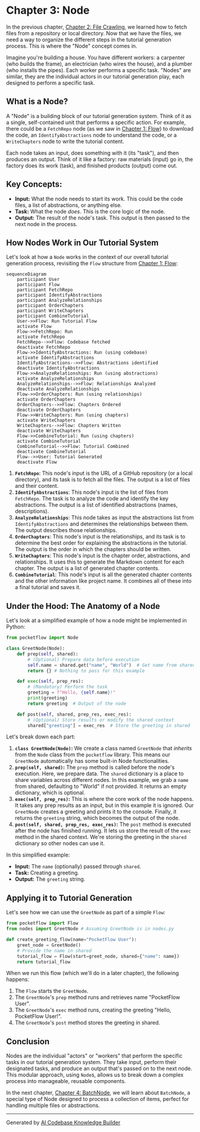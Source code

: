 # Chapter 3: Node

In the previous chapter, [Chapter 2: File Crawling](02_file_crawling_.md), we learned how to fetch files from a repository or local directory. Now that we have the files, we need a way to organize the different steps in the tutorial generation process. This is where the "Node" concept comes in.

Imagine you're building a house. You have different workers: a carpenter (who builds the frame), an electrician (who wires the house), and a plumber (who installs the pipes). Each worker performs a specific task. "Nodes" are similar, they are the individual actors in our tutorial generation play, each designed to perform a specific task.

## What is a Node?

A "Node" is a building block of our tutorial generation system. Think of it as a single, self-contained unit that performs a specific action. For example, there could be a `FetchRepo` node (as we saw in [Chapter 1: Flow](01_flow_.md)) to download the code, an `IdentifyAbstractions` node to understand the code, or a `WriteChapters` node to write the tutorial content.

Each node takes an input, does something with it (its "task"), and then produces an output. Think of it like a factory: raw materials (input) go in, the factory does its work (task), and finished products (output) come out.

## Key Concepts:

*   **Input:** What the node needs to start its work. This could be the code files, a list of abstractions, or anything else.
*   **Task:** What the node *does*. This is the core logic of the node.
*   **Output:** The result of the node's task. This output is then passed to the next node in the process.

## How Nodes Work in Our Tutorial System

Let's look at how a `Node` works in the context of our overall tutorial generation process, revisiting the `Flow` structure from [Chapter 1: Flow](01_flow_.md):

```mermaid
sequenceDiagram
    participant User
    participant Flow
    participant FetchRepo
    participant IdentifyAbstractions
    participant AnalyzeRelationships
    participant OrderChapters
    participant WriteChapters
    participant CombineTutorial
    User->>Flow: Run Tutorial Flow
    activate Flow
    Flow->>FetchRepo: Run
    activate FetchRepo
    FetchRepo-->>Flow: Codebase fetched
    deactivate FetchRepo
    Flow->>IdentifyAbstractions: Run (using codebase)
    activate IdentifyAbstractions
    IdentifyAbstractions-->>Flow: Abstractions identified
    deactivate IdentifyAbstractions
    Flow->>AnalyzeRelationships: Run (using abstractions)
    activate AnalyzeRelationships
    AnalyzeRelationships-->>Flow: Relationships Analyzed
    deactivate AnalyzeRelationships
    Flow->>OrderChapters: Run (using relationships)
    activate OrderChapters
    OrderChapters-->>Flow: Chapters Ordered
    deactivate OrderChapters
    Flow->>WriteChapters: Run (using chapters)
    activate WriteChapters
    WriteChapters-->>Flow: Chapters Written
    deactivate WriteChapters
    Flow->>CombineTutorial: Run (using chapters)
    activate CombineTutorial
    CombineTutorial-->>Flow: Tutorial Combined
    deactivate CombineTutorial
    Flow-->>User: Tutorial Generated
    deactivate Flow
```

1.  **`FetchRepo`**: This node's input is the URL of a GitHub repository (or a local directory), and its task is to fetch all the files. The output is a list of files and their content.
2.  **`IdentifyAbstractions`**: This node's input is the list of files from `FetchRepo`. The task is to analyze the code and identify the key abstractions. The output is a list of identified abstractions (names, descriptions).
3.  **`AnalyzeRelationships`**: This node takes as input the abstractions list from `IdentifyAbstractions` and determines the relationships between them. The output describes those relationships.
4.  **`OrderChapters`**: This node's input is the relationships, and its task is to determine the best order for explaining the abstractions in the tutorial. The output is the order in which the chapters should be written.
5.  **`WriteChapters`**: This node's input is the chapter order, abstractions, and relationships. It uses this to generate the Markdown content for each chapter. The output is a list of generated chapter contents.
6.  **`CombineTutorial`**: This node's input is all the generated chapter contents and the other information like project name. It combines all of these into a final tutorial and saves it.

## Under the Hood: The Anatomy of a Node

Let's look at a simplified example of how a node might be implemented in Python:

```python
from pocketflow import Node

class GreetNode(Node):
    def prep(self, shared):
        # (Optional) Prepare data before execution
        self.name = shared.get("name", "World")  # Get name from shared
        return {} # Nothing to pass for this example

    def exec(self, prep_res):
        # (Mandatory) Perform the task
        greeting = f"Hello, {self.name}!"
        print(greeting)
        return greeting  # Output of the node

    def post(self, shared, prep_res, exec_res):
        # (Optional) Store results or modify the shared context
        shared["greeting"] = exec_res  # Store the greeting in shared
```

Let's break down each part:

1.  **`class GreetNode(Node)`:** We create a class named `GreetNode` that *inherits* from the `Node` class from the `pocketflow` library. This means our `GreetNode` automatically has some built-in Node functionalities.
2.  **`prep(self, shared)`:** The `prep` method is called before the node's execution. Here, we prepare data. The `shared` dictionary is a place to share variables across different nodes. In this example, we grab a `name` from shared, defaulting to "World" if not provided. It returns an empty dictionary, which is optional.
3.  **`exec(self, prep_res)`:** This is where the core work of the node happens. It takes any prep results as an input, but in this example it is ignored. Our `GreetNode` creates a greeting and prints it to the console. Finally, it returns the `greeting` string, which becomes the output of the node.
4.  **`post(self, shared, prep_res, exec_res)`:** The `post` method is executed after the node has finished running. It lets us store the result of the `exec` method in the shared context. We're storing the greeting in the `shared` dictionary so other nodes can use it.

In this simplified example:

*   **Input:** The `name` (optionally) passed through `shared`.
*   **Task:** Creating a greeting.
*   **Output:** The `greeting` string.

## Applying it to Tutorial Generation

Let's see how we can use the `GreetNode` as part of a simple `Flow`:

```python
from pocketflow import Flow
from nodes import GreetNode # Assuming GreetNode is in nodes.py

def create_greeting_flow(name="PocketFlow User"):
    greet_node = GreetNode()
    # Provide the name in shared
    tutorial_flow = Flow(start=greet_node, shared={"name": name})
    return tutorial_flow
```

When we run this flow (which we'll do in a later chapter), the following happens:

1.  The `Flow` starts the `GreetNode`.
2.  The `GreetNode`'s `prep` method runs and retrieves name "PocketFlow User".
3.  The `GreetNode`'s `exec` method runs, creating the greeting "Hello, PocketFlow User!".
4.  The `GreetNode`'s `post` method stores the greeting in shared.

## Conclusion

Nodes are the individual "actors" or "workers" that perform the specific tasks in our tutorial generation system. They take input, perform their designated tasks, and produce an output that's passed on to the next node. This modular approach, using `Node`s, allows us to break down a complex process into manageable, reusable components.

In the next chapter, [Chapter 4: BatchNode](04_batchnode_.md), we will learn about `BatchNode`, a special type of Node designed to process a collection of items, perfect for handling multiple files or abstractions.


---

Generated by [AI Codebase Knowledge Builder](https://github.com/The-Pocket/Tutorial-Codebase-Knowledge)